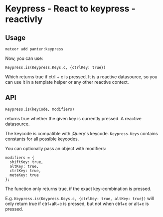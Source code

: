# Keypress - React to keypress - reactivly

## Usage

`meteor add panter:keypress`

Now, you can use:

`Keypress.is(Keypress.Keys.c, {ctrlKey: true})`

Which returns true if ctrl + c is pressed. It is a reactive datasource, so you can use it in a template helper or any other reactive context.

## API


`Keypress.is(keyCode, modifiers)`

returns true whether the given key is currently pressed. A reactive datasource. 

The keycode is compatible with jQuery's keycode. `Keypress.Keys` contains constants for all possible keycodes.

You can optionally pass an object with modifiers:

````
modifiers = {
  shiftKey: true,
  altKey: true,
  ctrlKey: true,
  metaKey: true
};
````

The function only returns true, if the exact key-combination is pressed.

E.g. `Keypress.is(Keypress.Keys.c, {ctrlKey: true, altKey: true})` will only return true
if ctrl+alt+c is pressed, but not when ctrl+c or alt+c is pressed.

